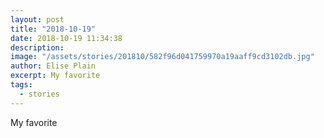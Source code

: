 ```yaml
---
layout: post
title: "2018-10-19"
date: 2018-10-19 11:34:38
description: 
image: "/assets/stories/201810/582f96d041759970a19aaff9cd3102db.jpg"
author: Elise Plain
excerpt: My favorite
tags: 
  - stories
---
```


My favorite
<p></p>
